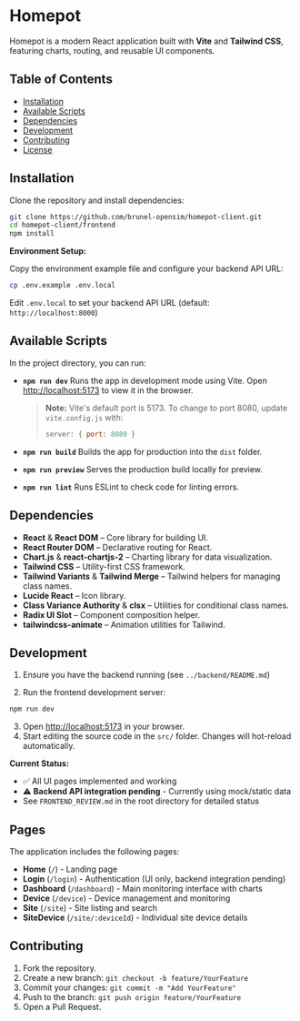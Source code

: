 # Homepot

Homepot is a modern React application built with **Vite** and **Tailwind CSS**, featuring charts, routing, and reusable UI components.

## Table of Contents

- [Installation](#installation)
- [Available Scripts](#available-scripts)
- [Dependencies](#dependencies)
- [Development](#development)
- [Contributing](#contributing)
- [License](#license)

## Installation

Clone the repository and install dependencies:

```bash
git clone https://github.com/brunel-opensim/homepot-client.git
cd homepot-client/frontend
npm install
```

**Environment Setup:**

Copy the environment example file and configure your backend API URL:

```bash
cp .env.example .env.local
```

Edit `.env.local` to set your backend API URL (default: `http://localhost:8000`)

## Available Scripts

In the project directory, you can run:

- **`npm run dev`**
  Runs the app in development mode using Vite. Open [http://localhost:5173](http://localhost:5173) to view it in the browser.
  
  > **Note:** Vite's default port is 5173. To change to port 8080, update `vite.config.js` with:
  > ```javascript
  > server: { port: 8080 }
  > ```

- **`npm run build`**
  Builds the app for production into the `dist` folder.

- **`npm run preview`**
  Serves the production build locally for preview.

- **`npm run lint`**
  Runs ESLint to check code for linting errors.

## Dependencies

- **React** & **React DOM** – Core library for building UI.
- **React Router DOM** – Declarative routing for React.
- **Chart.js** & **react-chartjs-2** – Charting library for data visualization.
- **Tailwind CSS** – Utility-first CSS framework.
- **Tailwind Variants** & **Tailwind Merge** – Tailwind helpers for managing class names.
- **Lucide React** – Icon library.
- **Class Variance Authority** & **clsx** – Utilities for conditional class names.
- **Radix UI Slot** – Component composition helper.
- **tailwindcss-animate** – Animation utilities for Tailwind.

## Development

1. Ensure you have the backend running (see `../backend/README.md`)

2. Run the frontend development server:

```bash
npm run dev
```

3. Open [http://localhost:5173](http://localhost:5173) in your browser.
4. Start editing the source code in the `src/` folder. Changes will hot-reload automatically.

**Current Status:**
- ✅ All UI pages implemented and working
- ⚠️ **Backend API integration pending** - Currently using mock/static data
- See `FRONTEND_REVIEW.md` in the root directory for detailed status

## Pages

The application includes the following pages:

- **Home** (`/`) - Landing page
- **Login** (`/login`) - Authentication (UI only, backend integration pending)
- **Dashboard** (`/dashboard`) - Main monitoring interface with charts
- **Device** (`/device`) - Device management and monitoring
- **Site** (`/site`) - Site listing and search
- **SiteDevice** (`/site/:deviceId`) - Individual site device details

## Contributing

1. Fork the repository.
2. Create a new branch: `git checkout -b feature/YourFeature`
3. Commit your changes: `git commit -m "Add YourFeature"`
4. Push to the branch: `git push origin feature/YourFeature`
5. Open a Pull Request.
